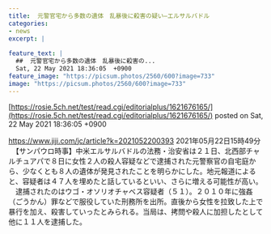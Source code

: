 ```yaml
---
title:  元警官宅から多数の遺体　乱暴後に殺害の疑い—エルサルバドル  
categories:
- news
excerpt: |
  
feature_text: |
  ##  元警官宅から多数の遺体　乱暴後に殺害の...
  Sat, 22 May 2021 18:36:05  +0900
feature_image: "https://picsum.photos/2560/600?image=733"
image: "https://picsum.photos/2560/600?image=733"
---
```


[https://rosie.5ch.net/test/read.cgi/editorialplus/1621676165/](https://rosie.5ch.net/test/read.cgi/editorialplus/1621676165/)
posted on Sat, 22 May 2021 18:36:05  +0900

<!--more-->

https://www.jiji.com/jc/article?k=2021052200393 2021年05月22日15時49分 　【サンパウロ時事】中米エルサルバドルの法務・治安省は２１日、北西部チャルチュアパで８日に女性２人の殺人容疑などで逮捕された元警察官の自宅庭から、少なくとも８人の遺体が発見されたことを明らかにした。地元報道によると、容疑者は４７人を埋めたと話しているといい、さらに増える可能性が高い。 　逮捕されたのはウゴ・オソリオチャベス容疑者（５１）。２０１０年に強姦（ごうかん）罪などで服役していた刑務所を出所。直後から女性を拉致した上で暴行を加え、殺害していったとみられる。当局は、拷問や殺人に加担したとして他に１１人を逮捕した。
